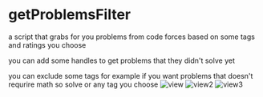 # getProblemsFilter
a script that grabs for you problems from code forces based on some tags and ratings you choose

you can add some handles to get problems that they didn't solve yet

you can exclude some tags for example if you want problems that doesn't requrire math so solve or any tag you choose 
![view](https://github.com/MohamedSamehMohamed/getProblemsFilter/assets/32108759/c1c43700-101d-4190-97ea-a45cae88963c)
![view2](https://github.com/MohamedSamehMohamed/getProblemsFilter/assets/32108759/432b1eba-9973-4f3c-9475-3783fb7eadea)
![view3](https://github.com/MohamedSamehMohamed/getProblemsFilter/assets/32108759/501c5312-c10b-4416-b173-308221316afb)
